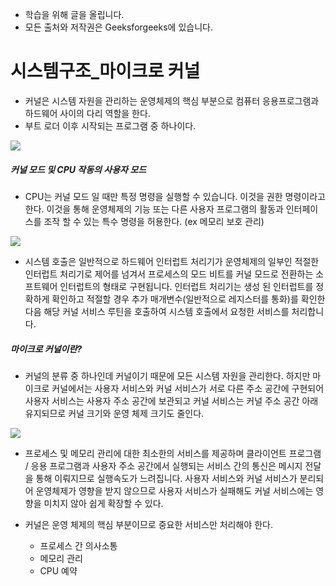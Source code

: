 - 학습을 위해 글을 올립니다.
- 모든 출처와 저작권은 Geeksforgeeks에 있습니다.

[^출처]: https://www.geeksforgeeks.org/



# 시스템구조_마이크로 커널

- 커널은 시스템 자원을 관리하는 운영체제의 핵심 부분으로 컴퓨터 응용프로그램과 하드웨어 사이의 다리 역할을 한다.
- 부트 로더 이후 시작되는 프로그램 중 하나이다.

![](https://cdncontribute.geeksforgeeks.org/wp-content/uploads/kernel.jpeg)

##### 커널 모드 및 CPU 작동의 사용자 모드

- CPU는 커널 모드 일 때만 특정 명령을 실행할 수 있습니다. 이것을 권한 명령이라고 한다. 이것을 통해 운영체제의 기능 또는 다른 사용자 프로그램의 활동과 인터페이스를 조작 할 수 있는 특수 명령을 허용한다. (ex 메모리 보호 관리)

![](https://cdncontribute.geeksforgeeks.org/wp-content/uploads/box-2-1.jpg)

- 시스템 호출은 일반적으로 하드웨어 인터럽트 처리기가 운영체제의 일부인 적절한 인터럽트 처리기로 제어를 넘겨서 프로세스의 모드 비트를 커널 모드로 전환하는 소프트웨어 인터럽트의 형태로 구현됩니다. 인터럽트 처리기는 생성 된 인터럽트를 정확하게 확인하고 적절할 경우 추가 매개변수(일반적으로 레지스터를 통화)를 확인한 다음 해당 커널 서비스 루틴을 호출하여 시스템 호출에서 요청한 서비스를 처리합니다.





##### 마이크로 커널이란?

- 커널의 분류 중 하나인데 커널이기 때문에 모든 시스템 자원을 관리한다. 하지만 마이크로 커널에서는 사용자 서비스와 커널 서비스가 서로 다른 주소 공간에 구현되어 사용자 서비스는 사용자 주소 공간에 보관되고 커널 서비스는 커널 주소 공간 아래 유지되므로 커널 크기와 운영 체제 크기도 줄인다.

![](https://cdncontribute.geeksforgeeks.org/wp-content/uploads/Microkernel.jpeg)

- 프로세스 및 메모리 관리에 대한 최소한의 서비스를 제공하며 클라이언트 프로그램 / 응용 프로그램과 사용자 주소 공간에서 실행되는 서비스 간의 통신은 메시지 전달을 통해 이뤄지므로 실행속도가 느려집니다. 사용자 서비스와 커널 서비스가 분리되어 운영체제가 영향을 받지 않으므로 사용자 서비스가 실패해도 커널 서비스에는 영향을 미치지 않아 쉽게 확장할 수 있다.

- 커널은 운영 체제의 핵심 부분이므로 중요한 서비스만 처리해야 한다.
  - 프로세스 간 의사소통
  - 메모리 관리
  - CPU 예약